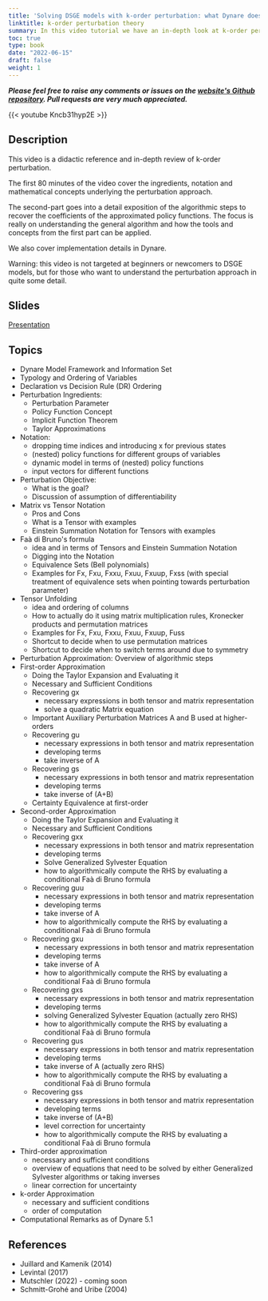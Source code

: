 ```yaml
---
title: 'Solving DSGE models with k-order perturbation: what Dynare does'
linktitle: k-order perturbation theory
summary: In this video tutorial we have an in-depth look at k-order perturbation techniques. The first 80 minutes of the video cover the ingredients, notation and mathematical concepts underlying the theory. The second-part goes into a detailed exposition of the algorithmic steps to recover the coefficients of the approximated policy functions. The focus is really on understanding the general algorithm and how the tools and concepts from the first part can be applied. We also cover implementation details in Dynare.
toc: true
type: book
date: "2022-06-15"
draft: false
weight: 1
---
```

***Please feel free to raise any comments or issues on the [website's Github repository](https://github.com/wmutschl/mutschler.eu). Pull requests are very much appreciated.***

{{< youtube Kncb31hyp2E >}}

## Description
This video is a didactic reference and in-depth review of k-order perturbation.

The first 80 minutes of the video cover the ingredients, notation and mathematical concepts underlying the perturbation approach.

The second-part goes into a detail exposition of the algorithmic steps to recover the coefficients of the approximated policy functions. The focus is really on understanding the general algorithm and how the tools and concepts from the first part can be applied.

We also cover implementation details in Dynare.

Warning: this video is not targeted at beginners or newcomers to DSGE models, but for those who want to understand the perturbation approach in quite some detail.

## Slides
[Presentation](/files/perturbation/perturbation_order_k.pdf)

## Topics

- Dynare Model Framework and Information Set
- Typology and Ordering of Variables
- Declaration vs Decision Rule (DR) Ordering
- Perturbation Ingredients:
  - Perturbation Parameter
  - Policy Function Concept
  - Implicit Function Theorem
  - Taylor Approximations
- Notation:
  - dropping time indices and introducing x for previous states
  - (nested) policy functions for different groups of variables
  - dynamic model in terms of (nested) policy functions
  - input vectors for different functions
- Perturbation Objective:
  - What is the goal?
  - Discussion of assumption of differentiability
- Matrix vs Tensor Notation
  - Pros and Cons
  - What is a Tensor with examples
  - Einstein Summation Notation for Tensors with examples
- Faà di Bruno's formula
  - idea and in terms of Tensors and Einstein Summation Notation
  - Digging into the Notation
  - Equivalence Sets (Bell polynomials)
  - Examples for Fx, Fxu, Fxxu, Fxuu, Fxuup, Fxss (with special treatment of equivalence sets when pointing towards perturbation parameter)
- Tensor Unfolding
  - idea and ordering of columns
  - How to actually do it using matrix multiplication rules, Kronecker products and permutation matrices
  - Examples for Fx, Fxu, Fxxu, Fxuu, Fxuup, Fuss
  - Shortcut to decide when to use permutation matrices
  - Shortcut to decide when to switch terms around due to symmetry
- Perturbation Approximation: Overview of algorithmic steps
- First-order Approximation
  - Doing the Taylor Expansion and Evaluating it
  - Necessary and Sufficient Conditions
  - Recovering gx
    - necessary expressions in both tensor and matrix representation
    - solve a quadratic Matrix equation
  - Important Auxiliary Perturbation Matrices A and B used at higher-orders
  - Recovering gu
    - necessary expressions in both tensor and matrix representation
    - developing terms
    - take inverse of A
  - Recovering gs
    - necessary expressions in both tensor and matrix representation
    - developing terms
    - take inverse of (A+B)
  - Certainty Equivalence at first-order
- Second-order Approximation
  - Doing the Taylor Expansion and Evaluating it
  - Necessary and Sufficient Conditions
  - Recovering gxx
    - necessary expressions in both tensor and matrix representation
    - developing terms
    - Solve Generalized Sylvester Equation
    - how to algorithmically compute the RHS by evaluating a conditional Faà di Bruno formula
  - Recovering guu
    - necessary expressions in both tensor and matrix representation
    - developing terms
    - take inverse of A
    - how to algorithmically compute the RHS by evaluating a conditional Faà di Bruno formula
  - Recovering gxu
    - necessary expressions in both tensor and matrix representation
    - developing terms
    - take inverse of A
    - how to algorithmically compute the RHS by evaluating a conditional Faà di Bruno formula
  - Recovering gxs
    - necessary expressions in both tensor and matrix representation
    - developing terms
    - solving Generalized Sylvester Equation (actually zero RHS)
    - how to algorithmically compute the RHS by evaluating a conditional Faà di Bruno formula
  - Recovering gus
    - necessary expressions in both tensor and matrix representation
    - developing terms
    - take inverse of A (actually zero RHS)
    - how to algorithmically compute the RHS by evaluating a conditional Faà di Bruno formula
  - Recovering gss
    - necessary expressions in both tensor and matrix representation
    - developing terms
    - take inverse of (A+B)
    - level correction for uncertainty
    - how to algorithmically compute the RHS by evaluating a conditional Faà di Bruno formula
- Third-order approximation
  - necessary and sufficient conditions
  - overview of equations that need to be solved by either Generalized Sylvester algorithms or taking inverses
  - linear correction for uncertainty
- k-order Approximation
  - necessary and sufficient conditions
  - order of computation
- Computational Remarks as of Dynare 5.1

## References
- Juillard and Kamenik (2014)
- Levintal (2017)
- Mutschler (2022) - coming soon
- Schmitt-Grohé and Uribe (2004)
